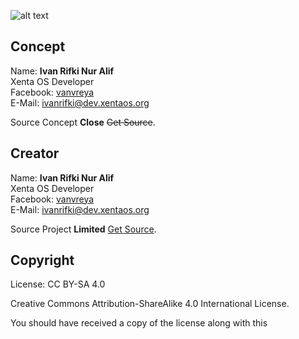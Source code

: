 ![alt text][logo]

[logo]: https://raw.githubusercontent.com/xentaos/kesenian/master/project/promotion/release/counting-days/source/promotion_release_counting_days_xenta_os_art.png "promotion_release_counting_days_xenta_os_art"

## Concept
Name: **Ivan Rifki Nur Alif**  
Xenta OS Developer  
Facebook: [vanvreya](https://facebook.com/vanvreya)   
E-Mail: <ivanrifki@dev.xentaos.org>  

Source Concept **Close** ~~Get Source~~.

## Creator
Name: **Ivan Rifki Nur Alif**  
Xenta OS Developer  
Facebook: [vanvreya](https://facebook.com/vanvreya)   
E-Mail: <ivanrifki@dev.xentaos.org>  

Source Project **Limited** [Get Source](https://github.com/xentaos/kesenian/tree/master/project/promotion/release/counting-days/source/).

## Copyright
License: CC BY-SA 4.0  

Creative Commons Attribution-ShareAlike 4.0 International License.  

You should have received a copy of the license along with this  
